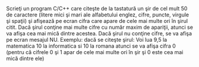Scrieţi un program C/C++ care citeşte de la tastatură un şir de cel mult 50 de caractere
(litere mici şi mari ale alfabetului englez, cifre, puncte, virgule şi spaţii) şi afişează pe ecran
cifra care apare de cele mai multe ori în şirul citit. Dacă şirul conţine mai multe cifre cu
număr maxim de apariţii, atunci se va afişa cea mai mică dintre acestea. Dacă şirul nu
conţine cifre, se va afişa pe ecran mesajul NU.
Exemplu: dacă se citeşte şirul:
Voi lua 9,5 la matematica 10 la informatica si 10 la romana
atunci se va afişa cifra 0 (pentru că cifrele 0 şi 1 apar de cele mai multe ori în şir şi 0 este
cea mai mică dintre ele)
